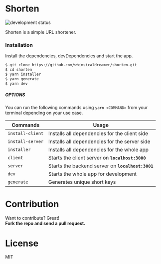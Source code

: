 # Shorten  
![development status](https://img.shields.io/badge/status-Work%20In%20Progress-yellow.svg?style=flat-square)

Shorten is a simple URL shortener.

### Installation  

Install the dependencies, devDependencies and start the app.

```sh
$ git clone https://github.com/whimsicaldreamer/shorten.git
$ cd shorten
$ yarn installer
$ yarn generate
$ yarn dev
```

##### OPTIONS  
You can run the following commands using `yarn <COMMAND>` from your terminal depending on your use case.

| Commands | Usage |
| ------ | ------ |
| `install-client` | Installs all dependencies for the client side |
| `install-server` | Installs all dependencies for the server side |
| `installer`      | Installs all dependencies for the whole app |
| `client`         | Starts the client server on **`localhost:3000`** |
| `server`         | Starts the backend server on **`localhost:3001`** |
| `dev`            | Starts the whole app for development |
| `generate`       | Generates unique short keys |


# Contribution

Want to contribute? Great!  
**Fork the repo and send a pull request.**


# License

MIT